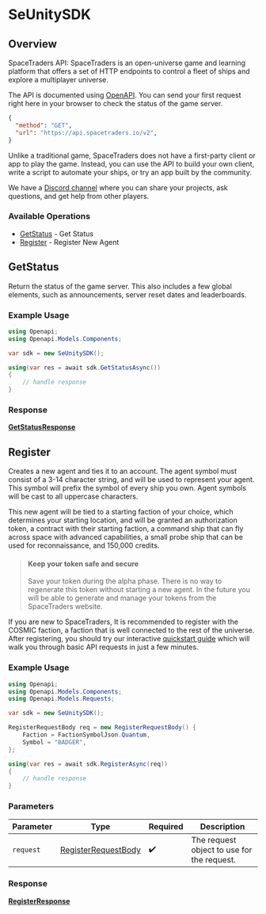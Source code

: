# SeUnitySDK


## Overview

SpaceTraders API: SpaceTraders is an open-universe game and learning platform that offers a set of HTTP endpoints to control a fleet of ships and explore a multiplayer universe.

The API is documented using [OpenAPI](https://github.com/SpaceTradersAPI/api-docs). You can send your first request right here in your browser to check the status of the game server.

```json http
{
  "method": "GET",
  "url": "https://api.spacetraders.io/v2",
}
```

Unlike a traditional game, SpaceTraders does not have a first-party client or app to play the game. Instead, you can use the API to build your own client, write a script to automate your ships, or try an app built by the community.

We have a [Discord channel](https://discord.com/invite/jh6zurdWk5) where you can share your projects, ask questions, and get help from other players.




### Available Operations

* [GetStatus](#getstatus) - Get Status
* [Register](#register) - Register New Agent

## GetStatus

Return the status of the game server.
This also includes a few global elements, such as announcements, server reset dates and leaderboards.

### Example Usage

```csharp
using Openapi;
using Openapi.Models.Components;

var sdk = new SeUnitySDK();

using(var res = await sdk.GetStatusAsync())
{
    // handle response
}
```


### Response

**[GetStatusResponse](../../models/requests/GetStatusResponse.md)**


## Register

Creates a new agent and ties it to an account. 
The agent symbol must consist of a 3-14 character string, and will be used to represent your agent. This symbol will prefix the symbol of every ship you own. Agent symbols will be cast to all uppercase characters.

This new agent will be tied to a starting faction of your choice, which determines your starting location, and will be granted an authorization token, a contract with their starting faction, a command ship that can fly across space with advanced capabilities, a small probe ship that can be used for reconnaissance, and 150,000 credits.

> #### Keep your token safe and secure
>
> Save your token during the alpha phase. There is no way to regenerate this token without starting a new agent. In the future you will be able to generate and manage your tokens from the SpaceTraders website.

If you are new to SpaceTraders, It is recommended to register with the COSMIC faction, a faction that is well connected to the rest of the universe. After registering, you should try our interactive [quickstart guide](https://docs.spacetraders.io/quickstart/new-game) which will walk you through basic API requests in just a few minutes.

### Example Usage

```csharp
using Openapi;
using Openapi.Models.Components;
using Openapi.Models.Requests;

var sdk = new SeUnitySDK();

RegisterRequestBody req = new RegisterRequestBody() {
    Faction = FactionSymbolJson.Quantum,
    Symbol = "BADGER",
};

using(var res = await sdk.RegisterAsync(req))
{
    // handle response
}
```

### Parameters

| Parameter                                                           | Type                                                                | Required                                                            | Description                                                         |
| ------------------------------------------------------------------- | ------------------------------------------------------------------- | ------------------------------------------------------------------- | ------------------------------------------------------------------- |
| `request`                                                           | [RegisterRequestBody](../../Models/Requests/RegisterRequestBody.md) | :heavy_check_mark:                                                  | The request object to use for the request.                          |


### Response

**[RegisterResponse](../../models/requests/RegisterResponse.md)**

